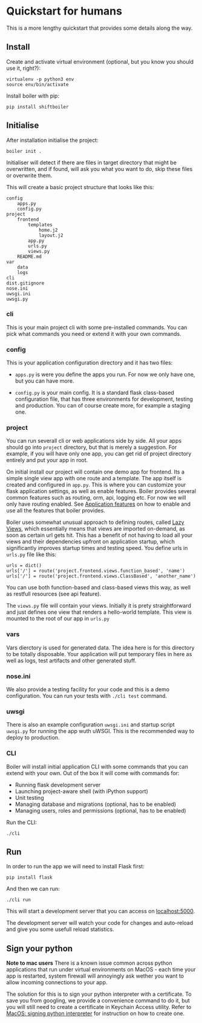 # Quickstart for humans

This is a more lengthy quickstart that provides some details along the way.

## Install

Create and activate virtual environment (optional, but you know you should use it, right?):

```
virtualenv -p python3 env
source env/bin/activate
```

Install boiler with pip:

```
pip install shiftboiler
```

## Initialise

After installation initialise the project:

```
boiler init .
```

Initialiser will detect if there are files in target directory that might be overwritten, and if found, will ask you what you want to do, skip these files or overwrite them.

This will create a basic project structure that looks like this:

```
config
    apps.py
    config.py
project
    frontend
        templates
            home.j2
            layout.j2
        app.py
        urls.py
        views.py
    README.md
var
    data
    logs
cli
dist.gitignore
nose.ini
uwsgi.ini
uwsgi.py
```

### cli

This is your main project cli with some pre-installed commands. You can pick what commands you need or extend it with your own commands.


### config
This is your application configuration directory and it has two files:

  * `apps.py` is were you define the apps you run. For now we only have one, but you can have more.

  * `config.py` is your main config. It is a standard flask class-based configuration file, that has three environments for development, testing and production. You can of course create more, for example a staging one.


### project
You can run severall cli or web applications side by side. All your apps should go into `project` directory, but that is merely a suggestion. For example, if you will have only one app, you can get rid of project directory entirely and put your app in root.


On initial install our project will contain one demo app for frontend.
Its a simple single view app with one route and a template. The app itself is created and configured in `app.py`. This is where you can customize your flask application settings, as well as enable features. Boiler provides several common features such as routing, orm, api, logging etc. For now we will only have routing enabled. See [Application features](features.md) on how to enable and use all the features that boiler provides.


Boiler uses somewhat unusual approach to defining routes, called [Lazy Views](http://flask.pocoo.org/docs/0.11/patterns/lazyloading/), which essentially means that views are imported on-demand, as soon as certain url gets hit. This has a benefit of not having to load all your views and their dependencies upfront on application startup, which significantly improves startup times and testing speed. You define urls in `urls.py` file like this:

```
urls = dict()
urls['/'] = route('project.frontend.views.function_based', 'name')
urls['/'] = route('project.frontend.views.ClassBased', 'another_name')
```
You can use both function-based and class-based views this way, as well as restfull resources (see api feature).


The `views.py` file will contain your views. Initially it is prety straightforward and just defines one view that renders a hello-world template. This view is mounted to the root of our app in `urls.py`


### vars

Vars dierctory is used for generated data. The idea here is for this directory to be totally disposable. Your application will put temporary files in here as well as logs, test artifacts and other generated stuff.

### nose.ini

We also provide a testing facility for your code and this is a demo configuration. You can run your tests with `./cli test` command.

### uwsgi

There is also an example configuration `uwsgi.ini` and startup script `uwsgi.py` for running the app wuth uWSGI. This is the recommended way to deploy to production.



### CLI

Boiler will install initial application CLI with some commands that you can extend with your own. Out of the box it will come with commands for:

  * Running flask development server
  * Launching project-aware shell (with iPython support)
  * Unit testing
  * Managing database and migrations (optional, has to be enabled)
  * Managing users, roles and permissions (optional, has to be enabled)


Run the CLI:

```
./cli
```



## Run

In order to run the app we will need to install Flask first:

```
pip install flask
```

And then we can run:

```
./cli run
```

This will start a development server that you can access on [localhost:5000](http://localhost:5000).

The development server will watch your code for changes and auto-reload and give you some usefull reload statistics.

## Sign your python

**Note to mac users** There is a known issue common across python applications that run under virtual environments on MacOS - each time your app is restarted, system firewall will annoyingly ask wether you want to allow incoming connections to your app.

The solution for this is to sign your python interpreter with a certificate. To save you from googling, we provide a convenience command to do it, but you will still need to create a certificate in Keychain Access utility. Refer to [MacOS: signing python interpreter](sign_python.md) for instruction on how to create one.
